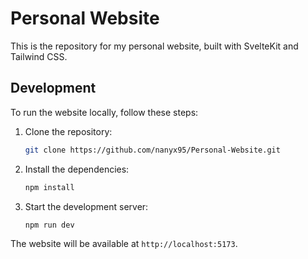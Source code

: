 # Personal Website

This is the repository for my personal website, built with SvelteKit and Tailwind CSS.

## Development

To run the website locally, follow these steps:

1.  Clone the repository:

    ```bash
    git clone https://github.com/nanyx95/Personal-Website.git
    ```

2.  Install the dependencies:

    ```bash
    npm install
    ```

3.  Start the development server:

    ```bash
    npm run dev
    ```

The website will be available at `http://localhost:5173`.
